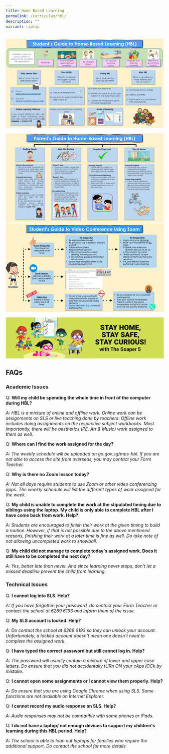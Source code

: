```yaml
---
title: Home Based Learning
permalink: /curriculum/hbl/
description: ""
variant: tiptap
---
```

![](/images/HBL1.jpg)

![](/images/HBL4%20(1).jpg)![](/images/HBL6.png)

![](/images/HBL5.jpg)

FAQs
----

### Academic Issues

  

Q: **Will my child be spending the whole time in front of the computer during HBL?**

_A: HBL is a mixture of online and offline work. Online work can be assignments on SLS or live teaching done by teachers. Offline work includes doing assignments on the respective subject workbooks. Most importantly, there will be aesthetics (PE, Art & Music) work assigned to them as well._

Q: **Where can I find the work assigned for the day?**

_A: The weekly schedule will be uploaded on go.gov.sg/mps-hbl. If you are not able to access the site from overseas, you may contact your Form Teacher._

Q: **Why is there no Zoom lesson today?**

_A: Not all days require students to use Zoom or other video conferencing apps. The weekly schedule will list the different types of work assigned for the week._

Q: **My child is unable to complete the work at the stipulated timing due to siblings using the laptop. My child is only able to complete HBL after I have come back from work. Help?**

_A: Students are encouraged to finish their work at the given timing to build a routine. However, if that is not possible due to the above mentioned reasons, finishing their work at a later time is fine as well. Do take note of not allowing uncompleted work to snowball._

Q: **My child did not manage to complete today's assigned work. Does it still have to be completed the next day?**

_A: Yes, better late than never. And since learning never stops, don't let a missed deadline prevent the child from learning._

### Technical Issues

Q: **I cannot log into SLS. Help?**

_A: If you have forgotten your password, do contact your Form Teacher or contact the school at 6269 6193 and inform them of the issue._

Q: **My SLS account is locked. Help?**

_A: Do contact the school at 6269 6193 so they can unlock your account. Unfortunately, a locked account doesn't mean one doesn't need to complete the assigned work._

Q: **I have typed the correct password but still cannot log in. Help?**

_A: The password will usually contain a mixture of lower and upper case letters. Do ensure that you did not accidentally tURn ON your cAps lOCk by mistake._

Q: **I cannot open some assignments or I cannot view them properly. Help?**

_A: Do ensure that you are using Google Chrome when using SLS. Some functions are not available on Internet Explorer._ 

Q: **I cannot record my audio response on SLS. Help?**

_A: Audio responses may not be compatible with some phones or iPads._ 

Q: **I do not have a laptop/ not enough devices to support my children's learning during this HBL period. Help?**

_A: The school is able to loan out laptops for families who require the additional support. Do contact the school for more details._
